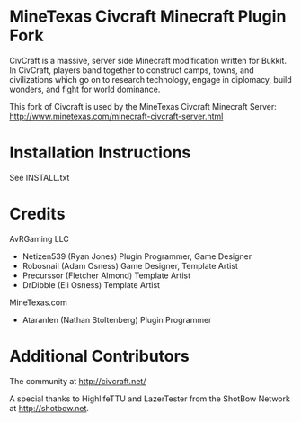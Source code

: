 MineTexas Civcraft Minecraft Plugin Fork
========

CivCraft is a massive, server side Minecraft modification written for Bukkit. In CivCraft, players band together to construct camps, towns, and civilizations which go on to research technology, engage in diplomacy, build wonders, and fight for world dominance. 

This fork of Civcraft is used by the MineTexas Civcraft Minecraft Server: http://www.minetexas.com/minecraft-civcraft-server.html

Installation Instructions
==========================
See INSTALL.txt

Credits
=======
AvRGaming LLC
- Netizen539 (Ryan Jones) Plugin Programmer, Game Designer
- Robosnail (Adam Osness) Game Designer, Template Artist
- Precurssor (Fletcher Almond) Template Artist
- DrDibble (Eli Osness) Template Artist

MineTexas.com
- Ataranlen (Nathan Stoltenberg) Plugin Programmer

Additional Contributors
========================
The community at http://civcraft.net/

A special thanks to HighlifeTTU and LazerTester from the ShotBow Network at http://shotbow.net.
